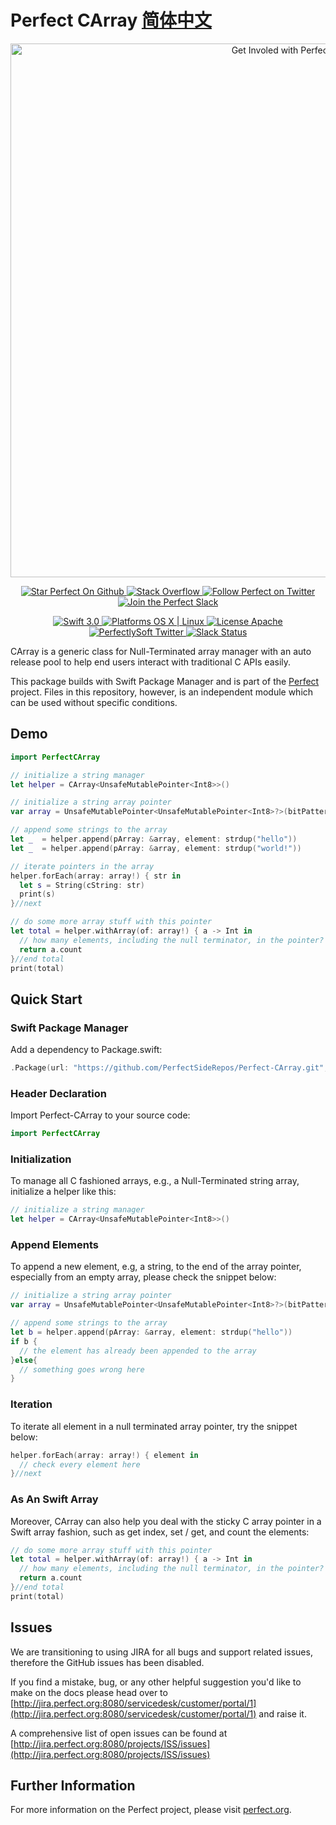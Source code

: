 # Perfect CArray [简体中文](README.zh_CN.md)

<p align="center">
    <a href="http://perfect.org/get-involved.html" target="_blank">
        <img src="http://perfect.org/assets/github/perfect_github_2_0_0.jpg" alt="Get Involed with Perfect!" width="854" />
    </a>
</p>

<p align="center">
    <a href="https://github.com/PerfectlySoft/Perfect" target="_blank">
        <img src="http://www.perfect.org/github/Perfect_GH_button_1_Star.jpg" alt="Star Perfect On Github" />
    </a>  
    <a href="http://stackoverflow.com/questions/tagged/perfect" target="_blank">
        <img src="http://www.perfect.org/github/perfect_gh_button_2_SO.jpg" alt="Stack Overflow" />
    </a>  
    <a href="https://twitter.com/perfectlysoft" target="_blank">
        <img src="http://www.perfect.org/github/Perfect_GH_button_3_twit.jpg" alt="Follow Perfect on Twitter" />
    </a>  
    <a href="http://perfect.ly" target="_blank">
        <img src="http://www.perfect.org/github/Perfect_GH_button_4_slack.jpg" alt="Join the Perfect Slack" />
    </a>
</p>

<p align="center">
    <a href="https://developer.apple.com/swift/" target="_blank">
        <img src="https://img.shields.io/badge/Swift-3.0-orange.svg?style=flat" alt="Swift 3.0">
    </a>
    <a href="https://developer.apple.com/swift/" target="_blank">
        <img src="https://img.shields.io/badge/Platforms-OS%20X%20%7C%20Linux%20-lightgray.svg?style=flat" alt="Platforms OS X | Linux">
    </a>
    <a href="http://perfect.org/licensing.html" target="_blank">
        <img src="https://img.shields.io/badge/License-Apache-lightgrey.svg?style=flat" alt="License Apache">
    </a>
    <a href="http://twitter.com/PerfectlySoft" target="_blank">
        <img src="https://img.shields.io/badge/Twitter-@PerfectlySoft-blue.svg?style=flat" alt="PerfectlySoft Twitter">
    </a>
    <a href="http://perfect.ly" target="_blank">
        <img src="http://perfect.ly/badge.svg" alt="Slack Status">
    </a>
</p>


CArray is a generic class for Null-Terminated array manager with an auto release pool to help end users interact with traditional C APIs easily.

This package builds with Swift Package Manager and is part of the [Perfect](https://github.com/PerfectlySoft/Perfect) project. Files in this repository, however, is an independent module which can be used without specific conditions.

## Demo

``` swift
import PerfectCArray

// initialize a string manager
let helper = CArray<UnsafeMutablePointer<Int8>>()

// initialize a string array pointer
var array = UnsafeMutablePointer<UnsafeMutablePointer<Int8>?>(bitPattern: 0)

// append some strings to the array
let _  = helper.append(pArray: &array, element: strdup("hello"))
let _  = helper.append(pArray: &array, element: strdup("world!"))

// iterate pointers in the array
helper.forEach(array: array!) { str in
  let s = String(cString: str)
  print(s)
}//next

// do some more array stuff with this pointer
let total = helper.withArray(of: array!) { a -> Int in
  // how many elements, including the null terminator, in the pointer?
  return a.count
}//end total
print(total)
```
## Quick Start

### Swift Package Manager

Add a dependency to Package.swift:

``` swift
.Package(url: "https://github.com/PerfectSideRepos/Perfect-CArray.git", majorVersion:1)
```

### Header Declaration

Import Perfect-CArray to your source code:

``` swift
import PerfectCArray
```

### Initialization

To manage all C fashioned arrays, e.g., a Null-Terminated string array, initialize a helper like this:

``` swift
// initialize a string manager
let helper = CArray<UnsafeMutablePointer<Int8>>()
```

### Append Elements

To append a new element, e.g, a string, to the end of the array pointer, especially from an empty array, please check the snippet below:

``` swift
// initialize a string array pointer
var array = UnsafeMutablePointer<UnsafeMutablePointer<Int8>?>(bitPattern: 0)

// append some strings to the array
let b = helper.append(pArray: &array, element: strdup("hello"))
if b {
  // the element has already been appended to the array
}else{
  // something goes wrong here
}
```

### Iteration

To iterate all element in a null terminated array pointer, try the snippet below:

``` swift
helper.forEach(array: array!) { element in
  // check every element here
}//next
```

### As An Swift Array

Moreover, CArray can also help you deal with the sticky C array pointer in a Swift array fashion, such as get index, set / get, and count the elements:

``` swift
// do some more array stuff with this pointer
let total = helper.withArray(of: array!) { a -> Int in
  // how many elements, including the null terminator, in the pointer?
  return a.count
}//end total
print(total)
```

## Issues

We are transitioning to using JIRA for all bugs and support related issues, therefore the GitHub issues has been disabled.

If you find a mistake, bug, or any other helpful suggestion you'd like to make on the docs please head over to [http://jira.perfect.org:8080/servicedesk/customer/portal/1](http://jira.perfect.org:8080/servicedesk/customer/portal/1) and raise it.

A comprehensive list of open issues can be found at [http://jira.perfect.org:8080/projects/ISS/issues](http://jira.perfect.org:8080/projects/ISS/issues)

## Further Information
For more information on the Perfect project, please visit [perfect.org](http://perfect.org).
